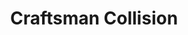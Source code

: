 ---
title: "Craftsman Collision"
url: /vancouver/craftsman-collision-powell-street/
shop: car repair
---